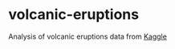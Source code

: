 # volcanic-eruptions
Analysis of volcanic eruptions data from [Kaggle](https://www.kaggle.com/smithsonian/volcanic-eruptions)
